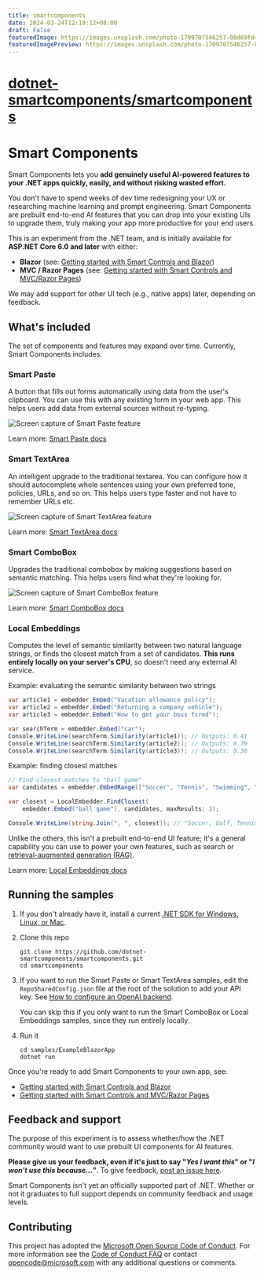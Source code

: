 ```yaml
---
title: smartcomponents
date: 2024-03-24T12:18:12+08:00
draft: False
featuredImage: https://images.unsplash.com/photo-1709707546257-08d69fd42d8b?ixid=M3w0NjAwMjJ8MHwxfHJhbmRvbXx8fHx8fHx8fDE3MTEyNTM3NTh8&ixlib=rb-4.0.3
featuredImagePreview: https://images.unsplash.com/photo-1709707546257-08d69fd42d8b?ixid=M3w0NjAwMjJ8MHwxfHJhbmRvbXx8fHx8fHx8fDE3MTEyNTM3NTh8&ixlib=rb-4.0.3
---
```


# [dotnet-smartcomponents/smartcomponents](https://github.com/dotnet-smartcomponents/smartcomponents)

# Smart Components

Smart Components lets you **add genuinely useful AI-powered features to your .NET apps quickly, easily, and without risking wasted effort.** 

You don't have to spend weeks of dev time redesigning your UX or researching machine learning and prompt engineering. Smart Components are prebuilt end-to-end AI features that you can drop into your existing UIs to upgrade them, truly making your app more productive for your end users.

This is an experiment from the .NET team, and is initially available for **ASP.NET Core 6.0 and later** with either:

 * **Blazor** (see: [Getting started with Smart Controls and Blazor](docs/getting-started-blazor.md))
 * **MVC / Razor Pages** (see: [Getting started with Smart Controls and MVC/Razor Pages](docs/getting-started-mvc-razor-pages.md))

We may add support for other UI tech (e.g., native apps) later, depending on feedback.

## What's included

The set of components and features may expand over time. Currently, Smart Components includes:

### Smart Paste

A button that fills out forms automatically using data from the user's clipboard. You can use this with any existing form in your web app. This helps users add data from external sources without re-typing.

![Screen capture of Smart Paste feature](docs/images/smart-paste-address.gif)

Learn more: [Smart Paste docs](docs/smart-paste.md)

### Smart TextArea

An intelligent upgrade to the traditional textarea. You can configure how it should autocomplete whole sentences using your own preferred tone, policies, URLs, and so on. This helps users type faster and not have to remember URLs etc.

![Screen capture of Smart TextArea feature](docs/images/smart-textarea-hr.gif)

Learn more: [Smart TextArea docs](docs/smart-textarea.md)

### Smart ComboBox

Upgrades the traditional combobox by making suggestions based on semantic matching. This helps users find what they're looking for.

![Screen capture of Smart ComboBox feature](docs/images/smart-combobox-expenses.gif)

Learn more: [Smart ComboBox docs](docs/smart-combobox.md)

### Local Embeddings

Computes the level of semantic similarity between two natural language strings, or finds the closest match from a set of candidates. **This runs entirely locally on your server's CPU**, so doesn't need any external AI service.

Example: evaluating the semantic similarity between two strings

```cs
var article1 = embedder.Embed("Vacation allowance policy");
var article2 = embedder.Embed("Returning a company vehicle");
var article3 = embedder.Embed("How to get your boss fired");

var searchTerm = embedder.Embed("car");
Console.WriteLine(searchTerm.Similarity(article1)); // Outputs: 0.41
Console.WriteLine(searchTerm.Similarity(article2)); // Outputs: 0.70
Console.WriteLine(searchTerm.Similarity(article3)); // Outputs: 0.38
```

Example: finding closest matches

```cs
// Find closest matches to "ball game"
var candidates = embedder.EmbedRange(["Soccer", "Tennis", "Swimming", "Horse riding", "Golf", "Gymnastics"]);

var closest = LocalEmbedder.FindClosest(
    embedder.Embed("ball game"), candidates, maxResults: 3);

Console.WriteLine(string.Join(", ", closest)); // "Soccer, Golf, Tennis"
```

Unlike the others, this isn't a prebuilt end-to-end UI feature; it's a general capability you can use to power your own features, such as search or [retrieval-augmented generation (RAG)](https://en.wikipedia.org/wiki/Prompt_engineering#Retrieval-augmented_generation).

Learn more: [Local Embeddings docs](docs/local-embeddings.md)

## Running the samples

1. If you don't already have it, install a current [.NET SDK for Windows, Linux, or Mac](https://dotnet.microsoft.com/download).

1. Clone this repo

   ```
   git clone https://github.com/dotnet-smartcomponents/smartcomponents.git
   cd smartcomponents
   ```

1. If you want to run the Smart Paste or Smart TextArea samples, edit the `RepoSharedConfig.json` file at the root of the solution to add your API key. See [How to configure an OpenAI backend](docs/configure-openai-backend.md).

   You can skip this if you only want to run the Smart ComboBox or Local Embeddings samples, since they run entirely locally.

1. Run it

   ```
   cd samples/ExampleBlazorApp
   dotnet run
   ```

Once you're ready to add Smart Components to your own app, see:

 * [Getting started with Smart Controls and Blazor](docs/getting-started-blazor.md)
 * [Getting started with Smart Controls and MVC/Razor Pages](docs/getting-started-mvc-razor-pages.md)

## Feedback and support

The purpose of this experiment is to assess whether/how the .NET community would want to use prebuilt UI components for AI features.

**Please give us your feedback, even if it's just to say "*Yes I want this*" or "*I won't use this because...*"**. To give feedback, [post an issue here](https://github.com/dotnet-smartcomponents/smartcomponents/issues).

Smart Components isn't yet an officially supported part of .NET. Whether or not it graduates to full support depends on community feedback and usage levels.

## Contributing

This project has adopted the [Microsoft Open Source Code of Conduct](https://opensource.microsoft.com/codeofconduct/). For more information see the [Code of Conduct FAQ](https://opensource.microsoft.com/codeofconduct/faq/) or contact [opencode@microsoft.com](mailto:opencode@microsoft.com) with any additional questions or comments.

